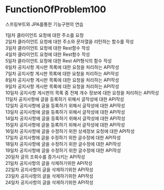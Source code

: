# FunctionOfProblem100
스프링부트와 JPA를통한 기능구현의 연습

1일차 클라이언트 요청에 대한 주소를 요청 </br>
2일차 클라이언트 요청에 대한 주소와 문자열을 리턴하는 함수를 작성 </br>
3일차 클라이언트 요청에 대한 Rest함수 작성 </br>
4일차 클라이언트 요청에 대한 Rest함수 작성 </br>
5일차 클라이언트 요청에 대한 Rest API형식의 함수 작성 </br>
6일차 공지사항 게시판 목록에 대한 요청을 처리하는 API작성 </br>
7일차 공지사항 게시판 목록에 대한 요청을 처리하는 API작성 </br>
8일차 공지사항 게시판 목록에 대한 요청을 처리하는 API작성 </br>
9일차 공지사항 게시판 목록에 대한 요청을 처리하는 API작성 </br>
10일차 공지사항 게시판의 목록 중 전체 개수 정보에 대한 요청을 처리하는 API작성 </br>
11일차 공지사항에 글을 등록하기 위해서 글작성에 대한  API작성 </br>
12일차 공지사항에 글을 등록하기 위해서 글작성에 대한  API작성 </br>
13일차 공지사항에 글을 등록하기 위해서 글작성에 대한  API작성 </br>
14일차 공지사항에 글을 등록하기 위해서 글작성에 대한  API작성 </br>
15일차 공지사항에 글을 등록하기 위해서 글작성에 대한  API작성 </br>
16일차 공지사항에 글을 수정하기 위한 상세정보 요청에 대한 API작성 </br>
17일차 공지사항에 글을 수정하기 위한 글수정에 대한 API작성 </br>
18일차 공지사항에 글을 수정하기 위한 글수정에 대한 API작성 </br>
19일차 공지사항에 글을 수정하기 위한 글수정에 대한 API작성 </br>
20일차 글의 조회수를 증가시키는 API작성 </br>
21일차 공지사항의 글을 삭제하기위한 API작성 </br>
22일차 공지사항의 글을 삭제하기위한 API작성 </br>
23일차 공지사항의 글을 삭제하기위한 API작성 </br>
24일차 공지사항의 글을 삭제하기위한 API작성 </br>